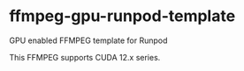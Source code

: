 # ffmpeg-gpu-runpod-template
GPU enabled FFMPEG template for Runpod

This FFMPEG supports CUDA 12.x series.
